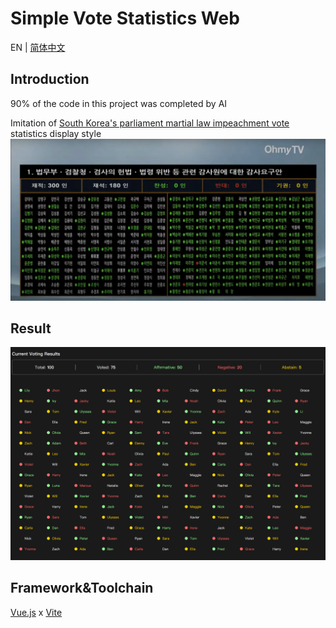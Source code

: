 # Simple Vote Statistics Web

EN | [简体中文](doc/zh_cn.md)

## Introduction
90% of the code in this project was completed by AI

Imitation of [South Korea's parliament martial law impeachment vote](https://www.youtube.com/watch?v=SxVxoKHT2Ro) statistics display style
![South Korea's Vote Statistics](doc/img/south_korea_statistics.png)

## Result

![Result](doc/img/result.png)

## Framework&Toolchain

[Vue.js](https://vuejs.org/) x [Vite](https://vite.dev/)
